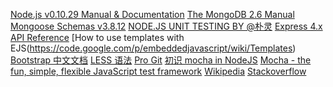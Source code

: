 ﻿[Node.js v0.10.29 Manual & Documentation](http://nodejs.org/api/)
[The MongoDB 2.6 Manual](http://docs.mongodb.org/manual/)
[Mongoose Schemas v3.8.12](http://mongoosejs.com/docs/guide.html)
[NODE.JS UNIT TESTING BY @朴灵](http://html5ify.com/unittesting/slides/index.html#/)
[Express 4.x API Reference](http://expressjs.com/4x/api.html)
[How to use templates with EJS(https://code.google.com/p/embeddedjavascript/wiki/Templates)
[Bootstrap 中文文档](http://v3.bootcss.com/)
[LESS 语法](http://www.bootcss.com/p/lesscss/)
[Pro Git](http://git-scm.com/book/zh/)
[初识 mocha in NodeJS](http://cnodejs.org/topic/516526766d38277306c7d277)
[Mocha - the fun, simple, flexible JavaScript test framework](http://visionmedia.github.io/mocha/)
[Wikipedia](http://zh.wikipedia.org/)
[Stackoverflow](http://stackoverflow.com/)